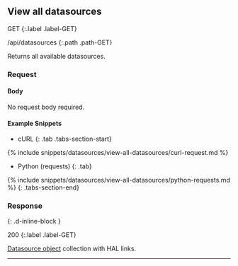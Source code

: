 ## View all datasources

GET
{:.label .label-GET}

/api/datasources
{:.path .path-GET}

Returns all available datasources.

### Request

#### Body
No request body required.

#### Example Snippets
- cURL
{: .tab .tabs-section-start}

{% include snippets/datasources/view-all-datasources/curl-request.md %}

- Python (requests)
{: .tab}

{% include snippets/datasources/view-all-datasources/python-requests.md %}
{: .tabs-section-end}

### Response
{: .d-inline-block }

200
{:.label .label-GET}

[Datasource object](#datasource-object) collection with HAL links.

---
